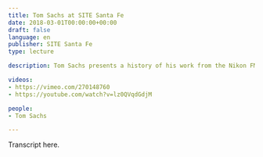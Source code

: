 ```yaml
---
title: Tom Sachs at SITE Santa Fe
date: 2018-03-01T00:00:00+00:00
draft: false
language: en
publisher: SITE Santa Fe
type: lecture

description: Tom Sachs presents a history of his work from the Nikon FM-2 he made for his father in the early 70’s up to more recent works of early 2018.

videos:
- https://vimeo.com/270148760
- https://youtube.com/watch?v=lz0QVqdGdjM

people:
- Tom Sachs

---
```


Transcript here.